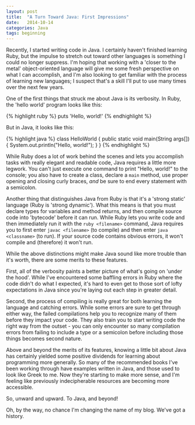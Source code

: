 ```yaml
---
layout: post
title:  "A Turn Toward Java: First Impressions"
date:   2014-10-14
categories: Java
tags: beginning
--- 
```


Recently, I started writing code in Java. I certainly haven't finished learning Ruby, but the impulse to stretch out toward other languages is something I could no longer suppress. I'm hoping that working with a 'closer to the metal' object-oriented language will give me some fresh perspective on what I can accomplish, and I'm also looking to get familiar with the process of learning new languages; I suspect that's a skill I'll put to use many times over the next few years.

One of the first things that struck me about Java is its verbosity. In Ruby, the 'hello world' program looks like this:

{% highlight ruby %}
puts 'Hello, world!'
{% endhighlight %}

But in Java, it looks like this:

{% highlight java %}
class HelloWorld {
  public static void main(String args[]) {
    System.out.println("Hello, world!");
  }
}
{% endhighlight %}

While Ruby does a lot of work behind the scenes and lets you accomplish tasks with really elegant and readable code, Java requires a little more legwork. You can't just execute one command to print "Hello, world!" to the console; you also have to create a class, declare a `main` method, use proper opening and closing curly braces, *and* be sure to end every statement with a semicolon.

Another thing that distinguishes Java from Ruby is that it's a 'strong static' language (Ruby is 'strong dynamic'). What this means is that you must declare types for variables and method returns, and then compile source code into 'bytecode' before it can run. While Ruby lets you write code and then immediately run it with the `ruby <filename>` command, Java requires you to first enter `javac <filename>` (to compile) and then enter `java <classname>` (to run). If your source code contains obvious errors, it won't compile and (therefore) it won't run.

While the above distinctions might make Java sound like more trouble than it's worth, there are some merits to these features. 

First, all of the verbosity paints a better picture of what's going on 'under the hood'. While I've encountered some baffling errors in Ruby where the code didn't do what I expected, it's hard to even get to those sort of lofty expectations in Java since you're laying out each step in greater detail.

Second, the process of compiling is really great for both learning the language and catching errors. While some errors are sure to get through either way, the failed compilations help you to recognize many of them before they impact your code. They also train you to start writing code the right way from the outset - you can only encounter so many compilation errors from failing to include a type or a semicolon before including those things becomes second nature.

Above and beyond the merits of its features, knowing a little bit about Java has certainly yielded some positive dividends for learning about programming more generally. So many of the recommended books I've been working through have examples written in Java, and those used to look like Greek to me. Now they're starting to make more sense, and I'm feeling like previously indecipherable resources are becoming more accessible.

So, unward and upward. To Java, and beyond!

Oh, by the way, no chance I'm changing the name of my blog. We've got a history.
